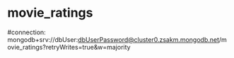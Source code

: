 # movie_ratings

#connection:
mongodb+srv://dbUser:dbUserPassword@cluster0.zsakm.mongodb.net/movie_ratings?retryWrites=true&w=majority
